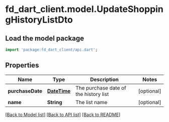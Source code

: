 # fd_dart_client.model.UpdateShoppingHistoryListDto

## Load the model package
```dart
import 'package:fd_dart_client/api.dart';
```

## Properties
Name | Type | Description | Notes
------------ | ------------- | ------------- | -------------
**purchaseDate** | [**DateTime**](DateTime.md) | The purchase date of the history list | [optional] 
**name** | **String** | The list name | [optional] 

[[Back to Model list]](../README.md#documentation-for-models) [[Back to API list]](../README.md#documentation-for-api-endpoints) [[Back to README]](../README.md)


